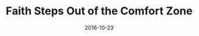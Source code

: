 ---
title: "Faith Steps Out of the Comfort Zone"
speaker: "Barry Gin"
date: "2016-10-23"
sermonUrl: "//35.190.93.184/sermons/20161023_sunday_barry_gin_faith_steps_out_of_the_comfort_zone.mp3"
---